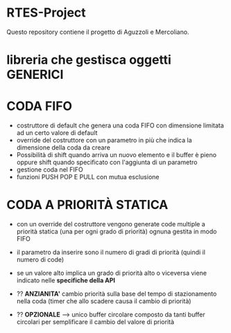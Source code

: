 # RTES-Project
Questo repository contiene il progetto di Aguzzoli e Mercoliano.

# libreria che gestisca oggetti GENERICI

# CODA FIFO	

- costruttore di default che genera una coda FIFO con dimensione limitata ad un certo valore di default 
- override del costruttore con un parametro in più che indica la dimensione della coda da creare
- Possibilità di shift quando arriva un nuovo elemento e il buffer è pieno oppure shift quando specificato con l'aggiunta di un parametro
- gestione coda nel FIFO
- funzioni PUSH POP E PULL con mutua esclusione

# CODA A PRIORITÀ STATICA 

- con un override del costruttore vengono generate code multiple a priorità statica (una per ogni grado di priorità) ognuna gestita in modo FIFO
- il parametro da inserire sono il numero di gradi di priorità (quindi il numero di code)
- se un valore alto implica un grado di priorità alto o viceversa viene indicato nelle **specifiche della API**
- ?? **ANZIANITA'** cambio priorità sulla base del tempo di stazionamento nella coda (timer che allo scadere causa il cambio di priorità)

- ?? **OPZIONALE** --> unico buffer circolare composto da tanti buffer circolari per semplificare il cambio del valore di priorità
